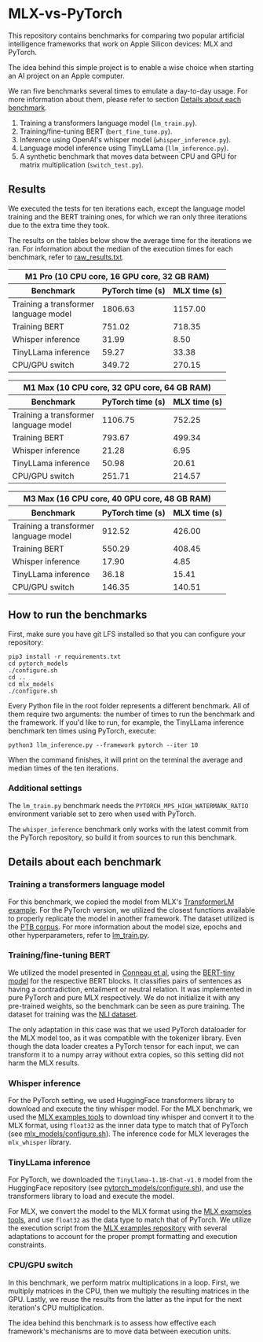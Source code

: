 # MLX-vs-PyTorch

This repository contains benchmarks for comparing two popular artificial
intelligence frameworks that work on Apple Silicon devices: MLX and PyTorch.

The idea behind this simple project is to enable a wise choice when starting an
AI project on an Apple computer.

We ran five benchmarks several times to emulate a day-to-day usage. For more information about
them, please refer to section [Details about each benchmark](#details-about-each-benchmark).

1. Training a transformers language model (`lm_train.py`).
2. Training/fine-tuning BERT (`bert_fine_tune.py`).
3. Inference using OpenAI's whisper model (`whisper_inference.py`).
4. Language model inference using TinyLLama (`llm_inference.py`).
5. A synthetic benchmark that moves data between CPU and GPU for 
   matrix multiplication (`switch_test.py`).


## Results

We executed the tests for ten iterations each, except the language model training
and the BERT training ones, for which we ran only three iterations due to the
extra time they took.

The results on the tables below show the average time for the iterations we ran.
For information about the median of the execution times for each benchmark, refer
to [raw_results.txt](raw_results.txt).

<table>
<thead>
<tr>
<th colspan="4">M1 Pro (10 CPU core, 16 GPU core, 32 GB RAM) </th>
</tr>
</thead>
    <thead>
        <tr>
            <th>Benchmark</th>
            <th>PyTorch time (s)</th>
            <th>MLX time (s)</th>
        </tr>
    </thead>
    <tbody>
        <tr>
            <td>Training a transformer <br> language model</td>
            <td> 1806.63 </td>
            <td> 1157.00 </td>
        </tr>
        <tr>
            <td>Training BERT</td>
            <td> 751.02 </td>
            <td> 718.35 </td>
        </tr>
        <tr>
            <td>Whisper inference</td>
            <td> 31.99 </td>
            <td> 8.50 </td>
        </tr>
        <tr>
            <td>TinyLLama inference</td>
            <td> 59.27 </td>
            <td> 33.38 </td>
        </tr>
        <tr>
            <td>CPU/GPU switch</td>
            <td> 349.72 </td>
            <td> 270.15 </td>
        </tr>
    </tbody>
</table>

<table>
<thead>
<tr>
<th colspan="4">M1 Max (10 CPU core, 32 GPU core, 64 GB RAM) </th>
</tr>
</thead>
    <thead>
        <tr>
            <th>Benchmark</th>
            <th>PyTorch time (s)</th>
            <th>MLX time (s)</th>
        </tr>
    </thead>
    <tbody>
        <tr>
            <td>Training a transformer <br> language model</td>
            <td> 1106.75 </td>
            <td> 752.25 </td>
        </tr>
        <tr>
            <td>Training BERT</td>
            <td> 793.67 </td>
            <td> 499.34 </td>
        </tr>
        <tr>
            <td>Whisper inference</td>
            <td> 21.28 </td>
            <td> 6.95 </td>
        </tr>
        <tr>
            <td>TinyLLama inference</td>
            <td> 50.98 </td>
            <td> 20.61 </td>
        </tr>
        <tr>
            <td>CPU/GPU switch</td>
            <td> 251.71 </td>
            <td> 214.57 </td>
        </tr>
    </tbody>
</table>

<table>
<thead>
<tr>
<th colspan="4">M3 Max (16 CPU core, 40 GPU core, 48 GB RAM) </th>
</tr>
</thead>
    <thead>
        <tr>
            <th>Benchmark</th>
            <th>PyTorch time (s)</th>
            <th>MLX time (s)</th>
        </tr>
    </thead>
    <tbody>
        <tr>
            <td>Training a transformer <br> language model</td>
            <td> 912.52 </td>
            <td> 426.00 </td>
        </tr>
        <tr>
            <td>Training BERT</td>
            <td> 550.29 </td>
            <td> 408.45 </td>
        </tr>
        <tr>
            <td>Whisper inference</td>
            <td> 17.90 </td>
            <td> 4.85 </td>
        </tr>
        <tr>
            <td>TinyLLama inference</td>
            <td> 36.18 </td>
            <td> 15.41 </td>
        </tr>
        <tr>
            <td>CPU/GPU switch</td>
            <td> 146.35 </td>
            <td> 140.51 </td>
        </tr>
    </tbody>
</table>


## How to run the benchmarks

First, make sure you have git LFS installed so that you can configure your repository:

```
pip3 install -r requirements.txt
cd pytorch_models
./configure.sh
cd .. 
cd mlx_models
./configure.sh
```

Every Python file in the root folder represents a different benchmark. All of them require two arguments: the number
of times to run the benchmark and the framework. If you'd like to run, for example, the TinyLLama inference benchmark
ten times using PyTorch, execute:

```
python3 llm_inference.py --framework pytorch --iter 10
```

When the command finishes, it will print on the terminal the average and median times of the ten iterations.

### Additional settings

The `lm_train.py` benchmark needs the `PYTORCH_MPS_HIGH_WATERMARK_RATIO` environment variable set to zero when used with
PyTorch.

The `whisper_inference` benchmark only works with the latest commit from the PyTorch repository, so build it from 
sources to run this benchmark.

##  Details about each benchmark

### Training a transformers language model

For this benchmark, we copied the model from MLX's [TransformerLM example](https://github.com/ml-explore/mlx-examples/blob/a7598e9456c6455a07ff4905712c2ea3cfcd52db/transformer_lm/main.py#L15).
For the PyTorch version, we utilized the closest functions available to properly replicate the model in another framework.
The dataset utilized is the [PTB corpus](https://paperswithcode.com/dataset/penn-treebank). For more information about
the model size, epochs and other hyperparameters, refer to [lm_train.py](lm_train.py).

### Training/fine-tuning BERT

We utilized the model presented in [Conneau et al](https://arxiv.org/pdf/1705.02364), using the 
[BERT-tiny model](https://huggingface.co/prajjwal1/bert-tiny) for the respective BERT blocks. It classifies pairs of
sentences as  having a contradiction, entailment or neutral relation. It was implemented in pure PyTorch and pure 
MLX respectively. We do not initialize it with any pre-trained weights, so the benchmark can be seen as pure training.
The dataset for training was the [NLI dataset](https://sbert.net/datasets/AllNLI.tsv.gz).

The only adaptation in this case was that we used PyTorch dataloader for the MLX model too, as it was compatible with 
the tokenizer library. Even though the data loader creates a PyTorch tensor for each input, we can transform it to a 
numpy array without extra copies, so this setting did not harm the MLX results.

### Whisper inference

For the PyTorch setting, we used HuggingFace transformers library to download and execute the tiny whisper model. For 
the MLX benchmark, we used the [MLX examples tools](https://github.com/ml-explore/mlx-examples/tree/main/whisper) to
download tiny whisper and convert it to the MLX format, using `float32` as the inner data type to match that of PyTorch
(see [mlx_models/configure.sh](mlx_models/configure.sh)). The inference code for MLX leverages the `mlx_whisper` 
library.

### TinyLLama inference

For PyTorch, we downloaded the `TinyLlama-1.1B-Chat-v1.0` model from the HuggingFace repository
(see [pytorch_models/configure.sh](pytorch_models/configure.sh)), and use the transformers library to load and execute the model.

For MLX, we convert the model to the MLX format using the [MLX examples tools](https://github.com/ml-explore/mlx-examples/tree/main/llms/llama),
and use `float32` as the data type to match that of PyTorch. We utilize the execution script from the 
[MLX examples repository](https://github.com/ml-explore/mlx-examples/blob/main/llms/llama/llama.py) with several adaptations
to account for the proper prompt formatting and execution constraints.


### CPU/GPU switch

In this benchmark, we perform matrix multiplications in a loop. First, we multiply matrices in the CPU, then we
multiply the resulting matrices in the GPU. Lastly, we reuse the results from the latter as the input
for the next iteration's CPU multiplication.

The idea behind this benchmark is to assess how effective each framework's mechanisms are to move data between
execution units. 



